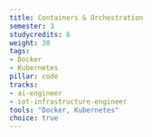 ```yaml
---
title: Containers & Orchestration
semester: 3
studycredits: 6
weight: 30
tags:
- Docker
- Kubernetes
pillar: code
tracks:
- ai-engineer
- iot-infrastructure-engineer
tools: "Docker, Kubernetes"
choice: true
---
```

